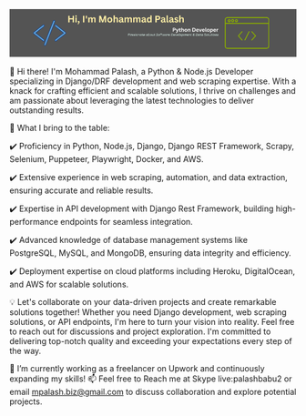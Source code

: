 [![Banner](banner/mpalashb_github_profile_banner.png)](https://www.linkedin.com/in/fl-palash/)

👋 Hi there! I'm Mohammad Palash, a Python & Node.js Developer specializing in Django/DRF development and web scraping expertise. With a knack for crafting efficient and scalable solutions, I thrive on challenges and am passionate about leveraging the latest technologies to deliver outstanding results.


🚀 What I bring to the table:

✔️ Proficiency in Python, Node.js, Django, Django REST Framework, Scrapy, Selenium, Puppeteer, Playwright, Docker, and AWS.

✔️ Extensive experience in web scraping, automation, and data extraction, ensuring accurate and reliable results.

✔️ Expertise in API development with Django Rest Framework, building high-performance endpoints for seamless integration.

✔️ Advanced knowledge of database management systems like PostgreSQL, MySQL, and MongoDB, ensuring data integrity and efficiency.

✔️ Deployment expertise on cloud platforms including Heroku, DigitalOcean, and AWS for scalable solutions.


💡 Let's collaborate on your data-driven projects and create remarkable solutions together! Whether you need Django development, web scraping solutions, or API endpoints, I'm here to turn your vision into reality. Feel free to reach out for discussions and project exploration. I'm committed to delivering top-notch quality and exceeding your expectations every step of the way.


🌱 I’m currently working as a freelancer on Upwork and continuously expanding my skills!
📫 Feel free to Reach me at Skype live:palashbabu2 or email mpalash.biz@gmail.com to discuss collaboration and explore potential projects.
